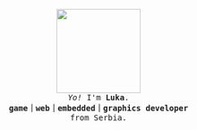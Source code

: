 <p align="center">
  
  <img width="150" src="https://preview.redd.it/whats-your-opinion-on-the-nerd-emoji-meme-v0-8n14e28ef25c1.png">
 <br> 
  <samp>
    <i>Yo!</i> I'm <b>Luka</b>.
    <br> 
    <strong>game｜web｜embedded｜graphics developer</strong><br> from Serbia.
  </samp>
</p>

